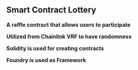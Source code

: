 ## Smart Contract Lottery

**A raffle contract that allows users to participate**

**Utilized from Chainlink VRF to have randomness**

**Solidity is used for creating contracts**

**Foundry is used as Framework**


